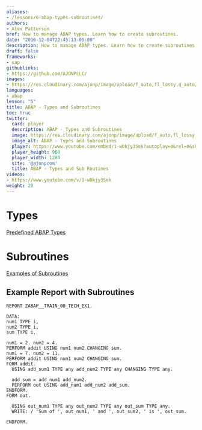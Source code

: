 ```yaml
---
aliases:
- /lessons/6-abap-types-subroutines/
authors:
- Alex Patterson
bref: How to manage ABAP types. Learn how to create subroutines.
date: "2016-12-04T22:45:13-05:00"
description: How to manage ABAP types. Learn how to create subroutines.
draft: false
frameworks:
- sap
githublinks:
- https://github.com/AJONPLLC/
images:
- https://res.cloudinary.com/ajonp/image/upload/f_auto,fl_lossy,q_auto/v1545088105/ajonp-ajonp-com/6-lesson-abap-types-subroutines/types_subroutines.jpg
languages:
- abap
lesson: "5"
title: ABAP - Types and Subroutines
toc: true
twitter:
  card: player
  description: ABAP - Types and Subroutines
  image: https://res.cloudinary.com/ajonp/image/upload/f_auto,fl_lossy,q_auto/v1543937160/ajonp-ajonp-com/5-lesson-abap-helloworld/aj_on_sap.jpg
  image_alt: ABAP - Types and Subroutines
  player: https://www.youtube.com/embed/1-wDkjy3Sek?autoplay=0&rel=0&showinfo=0&modestbranding=1&origin=https://ajonp.com/lessons/6-abap-types-subroutines/
  player_height: 960
  player_width: 1280
  site: '@ajonpcom'
  title: ABAP - Types and Sub Routines
videos:
- https://www.youtube.com/v/1-wDkjy3Sek
weight: 20
---
```


# Types
[Predefined ABAP Types](https://help.sap.com/doc/saphelp_nw70/7.0.31/en-US/fc/eb2fd9358411d1829f0000e829fbfe/content.htm?no_cache=true)

# Subroutines
[Examples of Subroutines](https://help.sap.com/saphelp_nw70ehp1/helpdata/en/9f/db979035c111d1829f0000e829fbfe/content.htm?no_cache=true)

## Example Report with Subroutines

```abap
REPORT ZABAP__TRAIN_00_TECH_EX1.

DATA: 
num1 TYPE i,
num2 TYPE i,
sum TYPE i.

num1 = 2. num2 = 4.
PERFORM addit USING num1 num2 CHANGING sum.
num1 = 7. num2 = 11. 
PERFORM addit USING num1 num2 CHANGING sum.
FORM addit.
  USING add_sum1 TYPE any add_num2 TYPE any CHANGING TYPE any.
  
  add_sum = add_num1 add_num2.
  PERFORM out USING add_num1 add_num2 add_sum.
ENDFORM.
FORM out.

  USING out_num1 TYPE any out_num2 TYPE any out_sum TYPE any.
  WRITE: / 'Sum of ', out_num1, ' and ', out_sum2, ' is ', out_sum.

ENDFORM.
